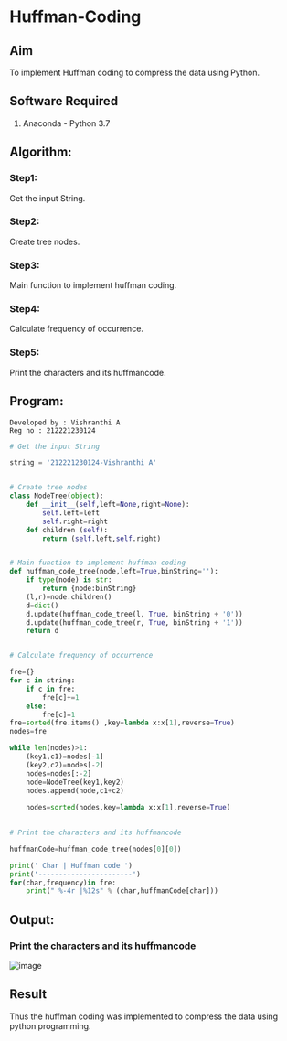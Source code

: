 # Huffman-Coding
## Aim
To implement Huffman coding to compress the data using Python.

## Software Required
1. Anaconda - Python 3.7

## Algorithm:
### Step1:
Get the input String.

### Step2:
Create tree nodes.

### Step3:
Main function to implement huffman coding.

### Step4:
Calculate frequency of occurrence.

### Step5:
Print the characters and its huffmancode.

 
## Program:
```
Developed by : Vishranthi A
Reg no : 212221230124
```
``` Python
# Get the input String

string = '212221230124-Vishranthi A'


# Create tree nodes
class NodeTree(object):
    def __init__(self,left=None,right=None):
        self.left=left
        self.right=right
    def children (self):
        return (self.left,self.right)


# Main function to implement huffman coding
def huffman_code_tree(node,left=True,binString=''):
    if type(node) is str:
        return {node:binString}
    (l,r)=node.children()
    d=dict()
    d.update(huffman_code_tree(l, True, binString + '0'))
    d.update(huffman_code_tree(r, True, binString + '1'))
    return d


# Calculate frequency of occurrence

fre={}
for c in string:
    if c in fre:
        fre[c]+=1
    else:
        fre[c]=1
fre=sorted(fre.items() ,key=lambda x:x[1],reverse=True)
nodes=fre

while len(nodes)>1:
    (key1,c1)=nodes[-1]
    (key2,c2)=nodes[-2]
    nodes=nodes[:-2]
    node=NodeTree(key1,key2)
    nodes.append(node,c1+c2)
    
    nodes=sorted(nodes,key=lambda x:x[1],reverse=True)
  

# Print the characters and its huffmancode

huffmanCode=huffman_code_tree(nodes[0][0])

print(' Char | Huffman code ')
print('-----------------------')
for(char,frequency)in fre:
    print(" %-4r |%12s" % (char,huffmanCode[char]))

```
## Output:

### Print the characters and its huffmancode

![image](https://github.com/Vishranthi-arun/Huffman-Coding/assets/93427278/3752d98c-1f69-45fd-98b8-0e1ddd41e0ca)




## Result
Thus the huffman coding was implemented to compress the data using python programming.
